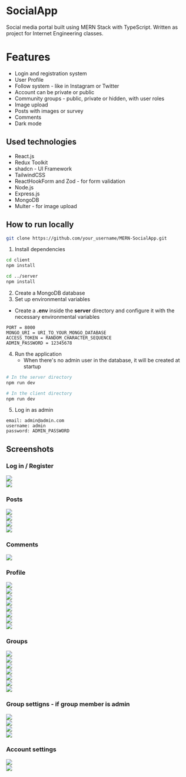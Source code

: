 # SocialApp
Social media portal built using MERN Stack with TypeScript. 
Written as project for Internet Engineering classes.


# Features
- Login and registration system
- User Profile
- Follow system - like in Instagram or Twitter
- Account can be private or public
- Community groups - public, private or hidden, with user roles
- Image upload
- Posts with images or survey
- Comments
- Dark mode


## Used technologies
- React.js
- Redux Toolkit
- shadcn - UI Framework
- TailwindCSS
- ReactHookForm and Zod - for form validation
- Node.js
- Express.js
- MongoDB
- Multer - for image upload


## How to run locally

```bash
git clone https://github.com/your_username/MERN-SocialApp.git
```

1. Install dependencies

```bash
cd client
npm install

cd ../server
npm install
```

2. Create a MongoDB database
3. Set up environmental variables

* Create a **.env** inside the **server** directory and configure it with the necessary environmental variables

```
PORT = 8000
MONGO_URI = URI_TO_YOUR_MONGO_DATABASE
ACCESS_TOKEN = RANDOM_CHARACTER_SEQUENCE
ADMIN_PASSWORD = 12345678
```

4. Run the application 
    * When there's no admin user in the database, it will be created at startup

```bash
# In the server directory
npm run dev

# In the client directory
npm run dev
```

5. Log in as admin
```
email: admin@admin.com
username: admin
password: ADMIN_PASSWORD
``` 


## Screenshots

### Log in / Register
![](/client/screenshots/login.png)  
![](/client/screenshots/register.png)  

### Posts
![](/client/screenshots/post-article.png)  
![](/client/screenshots/post-images.png)  
![](/client/screenshots/post-survey.png)  
![](/client/screenshots/post-form.png)  

### Comments
![](/client/screenshots/comments.png)

### Profile
![](/client/screenshots/profile.png)  
![](/client/screenshots/profile-about.png)  
![](/client/screenshots/profile-gallery.png)  
![](/client/screenshots/profile-followers.png)  
![](/client/screenshots/profile-edit-form.png)  
![](/client/screenshots/profile-private.png)  
![](/client/screenshots/profile-private2.png)  
![](/client/screenshots/profile-requests.png)  

### Groups
![](/client/screenshots/groups.png)  
![](/client/screenshots/group-form.png)  
![](/client/screenshots/group-public-join.png)  
![](/client/screenshots/group-private-join.png)  
![](/client/screenshots/group-discussion.png)  
![](/client/screenshots/group-members.png)  
![](/client/screenshots/group-about.png)  

### Group settigns - if group member is admin
![](/client/screenshots/group-details.png)  
![](/client/screenshots/group-rules.png)  
![](/client/screenshots/group-privilages.png)  
![](/client/screenshots/group-privilages-delete.png)  

### Account settings
![](/client/screenshots/settings-account.png)  
![](/client/screenshots/settings-privacy.png)  